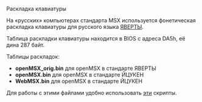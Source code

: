 Раскладка клавиатуры

На «русских» компьютерах стандарта MSX используется фонетическая раскладка клавиатуры для русского языка [ЯВЕРТЫ](https://ru-wiki.ru/wiki/ЯВЕРТЫ).

Таблица раскладки клавиатуры находится в BIOS с адреса DA5h, её дина 287 байт.

Таблицы раскладок:
- **openMSX_orig.bin** для openMSX в стандарте ЯВЕРТЫ
- **openMSX.bin**      для openMSX в стандарте ЙЦУКЕН
- **WebMSX.bin**       для openMSX в стандарте ЙЦУКЕН

Для работы с этими файлами удобно использовать [эти](https://github.com/mr-GreyWolf/MSX-Russian-text-to-UTF-8-converter/tree/master/tools) скрипты.

